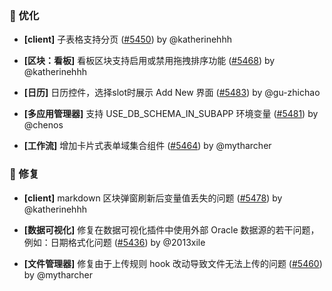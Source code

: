 ### 🚀 优化

- **[client]** 子表格支持分页 ([#5450](https://github.com/nocobase/nocobase/pull/5450)) by @katherinehhh

- **[区块：看板]** 看板区块支持启用或禁用拖拽排序功能 ([#5468](https://github.com/nocobase/nocobase/pull/5468)) by @katherinehhh

- **[日历]** 日历控件，选择slot时展示 Add New 界面 ([#5483](https://github.com/nocobase/nocobase/pull/5483)) by @gu-zhichao

- **[多应用管理器]** 支持 USE_DB_SCHEMA_IN_SUBAPP 环境变量 ([#5481](https://github.com/nocobase/nocobase/pull/5481)) by @chenos

- **[工作流]** 增加卡片式表单域集合组件 ([#5464](https://github.com/nocobase/nocobase/pull/5464)) by @mytharcher

### 🐛 修复

- **[client]** markdown 区块弹窗刷新后变量值丢失的问题 ([#5478](https://github.com/nocobase/nocobase/pull/5478)) by @katherinehhh

- **[数据可视化]** 修复在数据可视化插件中使用外部 Oracle 数据源的若干问题，例如：日期格式化问题 ([#5436](https://github.com/nocobase/nocobase/pull/5436)) by @2013xile

- **[文件管理器]** 修复由于上传规则 hook 改动导致文件无法上传的问题 ([#5460](https://github.com/nocobase/nocobase/pull/5460)) by @mytharcher

